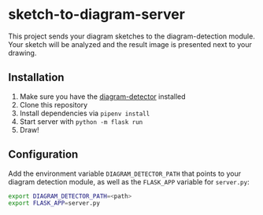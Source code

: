 # sketch-to-diagram-server

This project sends your diagram sketches to the diagram-detection module. Your sketch will be analyzed and the result image is presented next to your drawing.

## Installation
1. Make sure you have the [diagram-detector](https://github.com/maxbehr/diagram-detection) installed
1. Clone this repository
1. Install dependencies via `pipenv install`
1. Start server with ```python -m flask run```
1. Draw!

## Configuration
Add the environment variable ```DIAGRAM_DETECTOR_PATH``` that points to your diagram detection module, as well as the ```FLASK_APP``` variable for ```server.py```:

```bash
export DIAGRAM_DETECTOR_PATH=<path>
export FLASK_APP=server.py
```